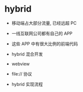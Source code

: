 # hybrid

- 移动端占大部分流量, 已经远超 PC
- 一线互联网公司都有自己的 APP
- 这些 APP 中有很大比例的前端代码

- hybrid 混合开发
- webview
- file:// 协议
- hybrid 实现流程
